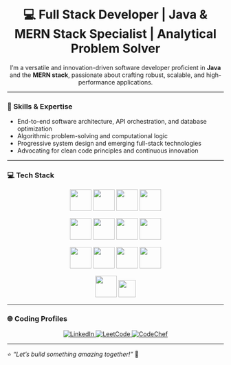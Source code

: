 <h1 align="center">💻 Full Stack Developer | Java & MERN Stack Specialist | Analytical Problem Solver</h1>

<p align="center">
I’m a versatile and innovation-driven software developer proficient in <b>Java</b> and the <b>MERN stack</b>, passionate about crafting robust, scalable, and high-performance applications.
</p>

---

### 🚀 Skills & Expertise
- End-to-end software architecture, API orchestration, and database optimization  
- Algorithmic problem-solving and computational logic  
- Progressive system design and emerging full-stack technologies  
- Advocating for clean code principles and continuous innovation  

---

### 💻 Tech Stack

<p align="center">
  <!-- Row 1 -->
  <img src="https://skillicons.dev/icons?i=html" height="50" />
  <img src="https://skillicons.dev/icons?i=css" height="50" />
  <img src="https://skillicons.dev/icons?i=js" height="50" />
  <img src="https://skillicons.dev/icons?i=tailwind" height="50" />
</p>

<p align="center">
  <!-- Row 2 -->
  <img src="https://skillicons.dev/icons?i=react" height="50" />
  <img src="https://skillicons.dev/icons?i=nodejs" height="50" />
  <img src="https://skillicons.dev/icons?i=express" height="50" />
  <img src="https://skillicons.dev/icons?i=mongodb" height="50" />
</p>

<p align="center">
  <!-- Row 3 -->
  <img src="https://skillicons.dev/icons?i=mysql" height="50" />
  <img src="https://skillicons.dev/icons?i=spring" height="50" />
  <img src="https://skillicons.dev/icons?i=java" height="50" />
  <img src="https://skillicons.dev/icons?i=cpp" height="50" />
</p>

<p align="center">
  <!-- Row 4 -->
  <img src="https://skillicons.dev/icons?i=c" height="50" />
  <img src="https://img.shields.io/badge/DSA-Problem%20Solving-brightgreen?style=for-the-badge&logo=leetcode" height="40" />
</p>

---

### 🌐 Coding Profiles

<p align="center">
  <a href="https://www.linkedin.com/in/shanu-priya-888390299" target="_blank">
    <img src="https://img.shields.io/badge/LinkedIn-Connect-blue?style=for-the-badge&logo=linkedin" alt="LinkedIn"/>
  </a>
  <a href="https://leetcode.com/u/shanu_priya0311/" target="_blank">
    <img src="https://img.shields.io/badge/LeetCode-Practice-orange?style=for-the-badge&logo=leetcode" alt="LeetCode"/>
  </a>
  <a href="https://www.codechef.com/users/shanupriya0311" target="_blank">
    <img src="https://img.shields.io/badge/CodeChef-Solve-brown?style=for-the-badge&logo=codechef" alt="CodeChef"/>
  </a>
</p>

---

⭐ *“Let’s build something amazing together!”* 🚀
